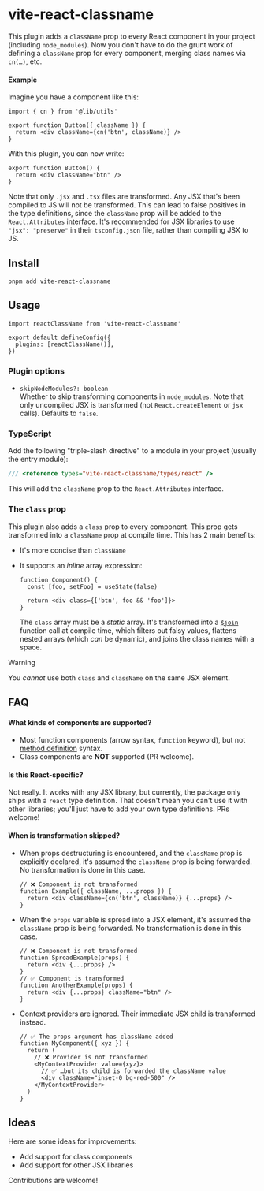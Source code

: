 # vite-react-classname

This plugin adds a `className` prop to every React component in your project (including `node_modules`). Now you don't have to do the grunt work of defining a `className` prop for every component, merging class names via `cn(…)`, etc.

#### Example

Imagine you have a component like this:

```tsx
import { cn } from '@lib/utils'

export function Button({ className }) {
  return <div className={cn('btn', className)} />
}
```

With this plugin, you can now write:

```tsx
export function Button() {
  return <div className="btn" />
}
```

Note that only `.jsx` and `.tsx` files are transformed. Any JSX that's been compiled to JS will not be transformed. This can lead to false positives in the type definitions, since the `className` prop will be added to the `React.Attributes` interface. It's recommended for JSX libraries to use `"jsx": "preserve"` in their `tsconfig.json` file, rather than compiling JSX to JS.

## Install

```
pnpm add vite-react-classname
```

## Usage

```tsx
import reactClassName from 'vite-react-classname'

export default defineConfig({
  plugins: [reactClassName()],
})
```

### Plugin options

- `skipNodeModules?: boolean`  
  Whether to skip transforming components in `node_modules`. Note that only uncompiled JSX is transformed (not `React.createElement` or `jsx` calls). Defaults to `false`.

### TypeScript

Add the following "triple-slash directive" to a module in your project (usually the entry module):

```ts
/// <reference types="vite-react-classname/types/react" />
```

This will add the `className` prop to the `React.Attributes` interface.

### The `class` prop

This plugin also adds a `class` prop to every component. This prop gets transformed into a `className` prop at compile time. This has 2 main benefits:

- It's more concise than `className`
- It supports an _inline_ array expression:

  ```tsx
  function Component() {
    const [foo, setFoo] = useState(false)

    return <div class={['btn', foo && 'foo']}>
  }
  ```

  The `class` array must be a _static_ array. It's transformed into a [`$join`](https://github.com/aleclarson/vite-react-classname/blob/f64086920b3e7ed07394b3c28f24638f814b17d4/src/client.ts) function call at compile time, which filters out falsy values, flattens nested arrays (which _can_ be dynamic), and joins the class names with a space.

> [!WARNING]
> You _cannot_ use both `class` and `className` on the same JSX element.

## FAQ

#### What kinds of components are supported?

- Most function components (arrow syntax, `function` keyword), but not [method definition](https://developer.mozilla.org/en-US/docs/Web/JavaScript/Reference/Functions/Method_definitions) syntax.
- Class components are **NOT** supported (PR welcome).

#### Is this React-specific?

Not really. It works with any JSX library, but currently, the package only ships with a `react` type definition. That doesn't mean you can't use it with other libraries; you'll just have to add your own type definitions. PRs welcome!

#### When is transformation skipped?

- When props destructuring is encountered, and the `className` prop is explicitly declared, it's assumed the `className` prop is being forwarded. No transformation is done in this case.
  ```tsx
  // ❌ Component is not transformed
  function Example({ className, ...props }) {
    return <div className={cn('btn', className)} {...props} />
  }
  ```
- When the `props` variable is spread into a JSX element, it's assumed the `className` prop is being forwarded. No transformation is done in this case.
  ```tsx
  // ❌ Component is not transformed
  function SpreadExample(props) {
    return <div {...props} />
  }
  // ✅ Component is transformed
  function AnotherExample(props) {
    return <div {...props} className="btn" />
  }
  ```
- Context providers are ignored. Their immediate JSX child is transformed instead.
  ```tsx
  // ✅ The props argument has className added
  function MyComponent({ xyz }) {
    return (
      // ❌ Provider is not transformed
      <MyContextProvider value={xyz}>
        // ✅ …but its child is forwarded the className value
        <div className="inset-0 bg-red-500" />
      </MyContextProvider>
    )
  }
  ```

## Ideas

Here are some ideas for improvements:

- Add support for class components
- Add support for other JSX libraries

Contributions are welcome!
